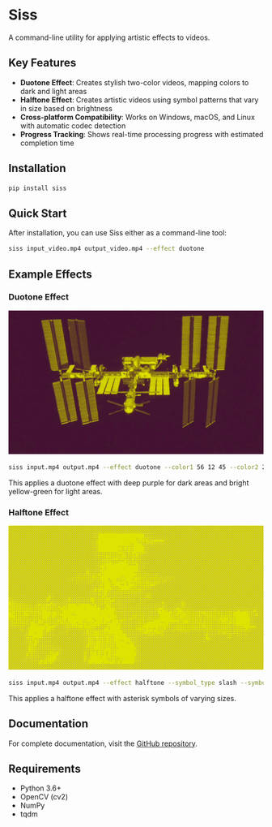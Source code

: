 # Siss

A command-line utility for applying artistic effects to videos.

## Key Features

- **Duotone Effect**: Creates stylish two-color videos, mapping colors to dark and light areas
- **Halftone Effect**: Creates artistic videos using symbol patterns that vary in size based on brightness
- **Cross-platform Compatibility**: Works on Windows, macOS, and Linux with automatic codec detection
- **Progress Tracking**: Shows real-time processing progress with estimated completion time

## Installation

```bash
pip install siss
```

## Quick Start

After installation, you can use Siss either as a command-line tool:

```bash
siss input_video.mp4 output_video.mp4 --effect duotone
```

## Example Effects

### Duotone Effect

![Duotone Example](https://raw.githubusercontent.com/MichailSemoglou/siss/main/examples/duotone_example.jpg)

```bash
siss input.mp4 output.mp4 --effect duotone --color1 56 12 45 --color2 217 237 3
```

This applies a duotone effect with deep purple for dark areas and bright yellow-green for light areas.

### Halftone Effect

![Halftone Example](https://raw.githubusercontent.com/MichailSemoglou/siss/main/examples/halftone_example.jpg)

```bash
siss input.mp4 output.mp4 --effect halftone --symbol_type slash --symbol_size 20 --color1 56 12 45 --color2 217 237 3
```

This applies a halftone effect with asterisk symbols of varying sizes.

## Documentation

For complete documentation, visit the [GitHub repository](https://github.com/MichailSemoglou/siss).

## Requirements

- Python 3.6+
- OpenCV (cv2)
- NumPy
- tqdm
